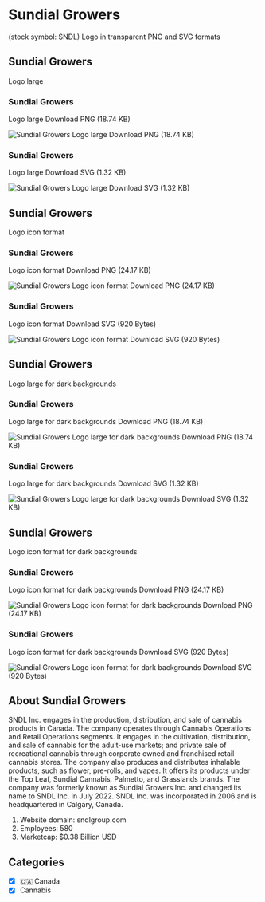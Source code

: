 # Sundial Growers
 (stock symbol: SNDL) Logo in transparent PNG and SVG formats

## Sundial Growers
 Logo large

### Sundial Growers
 Logo large Download PNG (18.74 KB)

![Sundial Growers
 Logo large Download PNG (18.74 KB)](/img/orig/SNDL_BIG-18483849.png)

### Sundial Growers
 Logo large Download SVG (1.32 KB)

![Sundial Growers
 Logo large Download SVG (1.32 KB)](/img/orig/SNDL_BIG-abf52382.svg)

## Sundial Growers
 Logo icon format

### Sundial Growers
 Logo icon format Download PNG (24.17 KB)

![Sundial Growers
 Logo icon format Download PNG (24.17 KB)](/img/orig/SNDL-5af5fdab.png)

### Sundial Growers
 Logo icon format Download SVG (920 Bytes)

![Sundial Growers
 Logo icon format Download SVG (920 Bytes)](/img/orig/SNDL-74206737.svg)

## Sundial Growers
 Logo large for dark backgrounds

### Sundial Growers
 Logo large for dark backgrounds Download PNG (18.74 KB)

![Sundial Growers
 Logo large for dark backgrounds Download PNG (18.74 KB)](/img/orig/SNDL_BIG.D-462ab8d6.png)

### Sundial Growers
 Logo large for dark backgrounds Download SVG (1.32 KB)

![Sundial Growers
 Logo large for dark backgrounds Download SVG (1.32 KB)](/img/orig/SNDL_BIG.D-6074502b.svg)

## Sundial Growers
 Logo icon format for dark backgrounds

### Sundial Growers
 Logo icon format for dark backgrounds Download PNG (24.17 KB)

![Sundial Growers
 Logo icon format for dark backgrounds Download PNG (24.17 KB)](/img/orig/SNDL.D-14e32847.png)

### Sundial Growers
 Logo icon format for dark backgrounds Download SVG (920 Bytes)

![Sundial Growers
 Logo icon format for dark backgrounds Download SVG (920 Bytes)](/img/orig/SNDL.D-fee62ba0.svg)

## About Sundial Growers


SNDL Inc. engages in the production, distribution, and sale of cannabis products in Canada. The company operates through Cannabis Operations and Retail Operations segments. It engages in the cultivation, distribution, and sale of cannabis for the adult-use markets; and private sale of recreational cannabis through corporate owned and franchised retail cannabis stores. The company also produces and distributes inhalable products, such as flower, pre-rolls, and vapes. It offers its products under the Top Leaf, Sundial Cannabis, Palmetto, and Grasslands brands. The company was formerly known as Sundial Growers Inc. and changed its name to SNDL Inc. in July 2022. SNDL Inc. was incorporated in 2006 and is headquartered in Calgary, Canada.

1. Website domain: sndlgroup.com
2. Employees: 580
3. Marketcap: $0.38 Billion USD


## Categories
- [x] 🇨🇦 Canada
- [x] Cannabis

